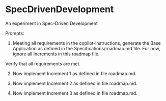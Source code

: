 # SpecDrivenDevelopment
An experiment in Spec-Driven Development

Prompts:

1. Meeting all requirements in the copilot-instructions, generate the Base Application as defined in the Specifications/roadmap.md file. For now, ignore all Increments in this roadmap file.

Verify that all requirements are met. 

2. Now implement Increment 1 as defined in file roadmap.md.

3. Now implement Increment 2 as defined in file roadmap.md.

4. Now implement Increment 3 as defined in file roadmap.md.
